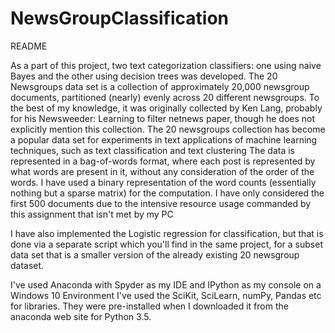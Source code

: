 # NewsGroupClassification

README

As a part of this project, two text categorization classifiers: one using naive Bayes and the other using decision trees was developed. The 20 Newsgroups data set is a collection of approximately 20,000 newsgroup documents, partitioned (nearly) evenly across 20 different newsgroups. To the best of my knowledge, it was originally collected by Ken Lang, probably for his Newsweeder: Learning to filter netnews paper, though he does not explicitly mention this collection. The 20 newsgroups collection has become a popular data set for experiments in text applications of machine learning techniques, such as text classification and text clustering The data is represented in a bag-of-words format, where each post is represented by what words are present in it, without any consideration of the order of the words. I have used a binary representation of the word counts (essentially nothing but a sparse matrix) for the computation. I have only considered the first 500 documents due to the intensive resource usage commanded by this assignment that isn't met by my PC

I have also implemented the Logistic regression for classification, but that is done via a separate script which you'll find in the same project, for a subset data set that is a smaller version of the already existing 20 newsgroup dataset.

I've used Anaconda with Spyder as my IDE and IPython as my console on a Windows 10 Environment
I've used the SciKit, SciLearn, numPy, Pandas etc for libraries. They were pre-installed when I downloaded it from the anaconda web site for Python 3.5.
